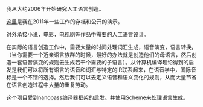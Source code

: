 我从大约2006年开始研究人工语言创造。

[这里](https://github.com/guenchi/language-creating)是我在2011年一些工作的存档和公开的演示。

对外承接小说，电影，电视剧等作品中需要的人工语言设计。

在实际的语言创造工作中，需要大量的时间处理词汇生成，语音演变，语言转换，（当你需要一个近亲语言族群的时候，最好的办法就是创造他们的母语言，然后创造一套语音演变的规则去生成若干个需要的子语言）。从计算机编译理论得到的启发是我们可以将所有语言的语音和词汇与特定的IR联系起来，在语音学中，国际音标是一个不错的选择。然后我们可以去定义语音和语义变化的规则，从而大量节省在语言创造过程中大量的重复劳动。

这个项目受到nanopass编译器框架的启发。并使用Scheme来处理语言生成。
